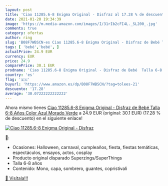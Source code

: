 ```yaml
---
layout: post
title: 'Ciao 11285.6-8 Enigma Original - Disfraz al 17.28 % de descuento'
date: 2021-01-20 19:34:39
image: 'https://m.media-amazon.com/images/I/31rIb2cFI4L._SL200_.jpg'
comments: true
category: ofertas
author: ring
slug: 'B08F7WBSCN-es Ciao 11285.6-8 Enigma Original - Disfraz de Bebé Talla 6-8...'
tags: [ 'bebé','bebé', ]
actualPrice: 24.9 EUR
currency: EUR
price: 24.9
comparePrice: 30.1 EUR
prodname: 'Ciao 11285.6-8 Enigma Original - Disfraz de Bebé  Talla 6-8 Años   Color Azul  Morado  Verde'
country: 'es'
flag: '🇪🇸'
buyurl: 'https://www.amazon.es/dp/B08F7WBSCN/?tag=tolees-21'
descuento: '17.28'
average: '30.07222222222222'
---
```


Ahora mismo tienes [Ciao 11285.6-8 Enigma Original - Disfraz de Bebé  Talla 6-8 Años   Color Azul  Morado  Verde](https://www.amazon.es/dp/B08F7WBSCN/?tag=tolees-21) a 24.9 EUR (original: 30.1 EUR) (17.28 %  de descuento) en el siguiente enlace!

[![Ciao 11285.6-8 Enigma Original - Disfraz](https://m.media-amazon.com/images/I/31rIb2cFI4L._SL200_.jpg)](https://www.amazon.es/dp/B08F7WBSCN/?tag=tolees-21)

🔎:

- Ocasiones: Halloween, carnaval, cumpleaños, fiesta, fiestas temáticas, espectáculos, ensayos, actos, cosplay
- Producto original disparado Superzings/SuperThings
- Talla 6-8 años
- Contenido: Mono, capa, sombrero, guantes, copristivali

[🛒 Visítala!!!](https://www.amazon.es/dp/B08F7WBSCN/?tag=tolees-21)
